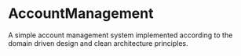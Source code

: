 # AccountManagement
A simple account management system implemented according to the domain driven design and clean architecture principles.